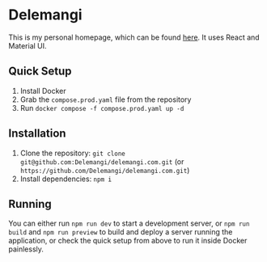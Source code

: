 # Delemangi

This is my personal homepage, which can be found [here](https://delemangi.com). It uses React and Material UI.

## Quick Setup

1. Install Docker
2. Grab the `compose.prod.yaml` file from the repository
3. Run `docker compose -f compose.prod.yaml up -d`

## Installation

1. Clone the repository: `git clone git@github.com:Delemangi/delemangi.com.git` (or `https://github.com/Delemangi/delemangi.com.git`)
2. Install dependencies: `npm i`

## Running

You can either run `npm run dev` to start a development server, or `npm run build` and `npm run preview` to build and deploy a server running the application, or check the quick setup from above to run it inside Docker painlessly.
